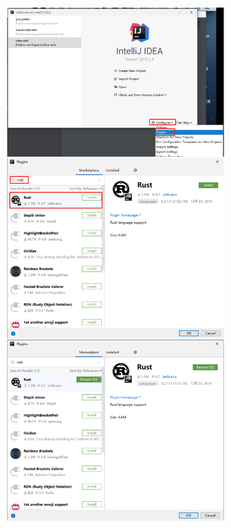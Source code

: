 ![image](https://github.com/firechiang/rust-study/blob/master/image/rust-idea001.png)
![image](https://github.com/firechiang/rust-study/blob/master/image/rust-idea002.png)
![image](https://github.com/firechiang/rust-study/blob/master/image/rust-idea003.png)